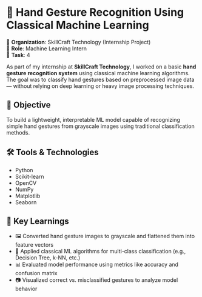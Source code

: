 # 🙌 Hand Gesture Recognition Using Classical Machine Learning

🔹 **Organization**: SkillCraft Technology (Internship Project)  
🔹 **Role**: Machine Learning Intern  
🔹 **Task**: 4

As part of my internship at **SkillCraft Technology**, I worked on a basic **hand gesture recognition system** using classical machine learning algorithms. The goal was to classify hand gestures based on preprocessed image data — without relying on deep learning or heavy image processing techniques.

## 🎯 Objective

To build a lightweight, interpretable ML model capable of recognizing simple hand gestures from grayscale images using traditional classification methods.

## 🛠️ Tools & Technologies

- Python  
- Scikit-learn  
- OpenCV  
- NumPy  
- Matplotlib  
- Seaborn

## 📌 Key Learnings

- 🖼️ Converted hand gesture images to grayscale and flattened them into feature vectors  
- 🤖 Applied classical ML algorithms for multi-class classification (e.g., Decision Tree, k-NN, etc.)  
- 📊 Evaluated model performance using metrics like accuracy and confusion matrix  
- 📷 Visualized correct vs. misclassified gestures to analyze model behavior
